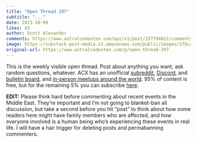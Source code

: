 ```yaml
---
title: "Open Thread 297"
subtitle: "..."
date: 2023-10-09
likes: 43
author: Scott Alexander
comments: https://www.astralcodexten.com/api/v1/post/137794021/comments?&all_comments=true
image: https://substack-post-media.s3.amazonaws.com/public/images/2f8cae23-040e-46fe-9c23-241c476453db_251x255.png
original-url: https://www.astralcodexten.com/p/open-thread-297
---
```

This is the weekly visible open thread. Post about anything you want, ask random questions, whatever. ACX has an unofficial [subreddit](https://www.reddit.com/r/slatestarcodex/), [Discord](https://discord.gg/RTKtdut), and [bulletin board](https://www.datasecretslox.com/index.php), and [in-person meetups around the world](https://www.lesswrong.com/community?filters%5B0%5D=SSC). 95% of content is free, but for the remaining 5% you can subscribe [here](https://astralcodexten.substack.com/subscribe?).

**EDIT:** Please think hard before commenting about recent events in the Middle East. They’re important and I’m not going to blanket-ban all discussion, but take a second before you hit “post” to think about how some readers here might have family members who are affected, and how everyone involved is a human being who’s experiencing these events in real life. I will have a hair trigger for deleting posts and permabanning commenters.
